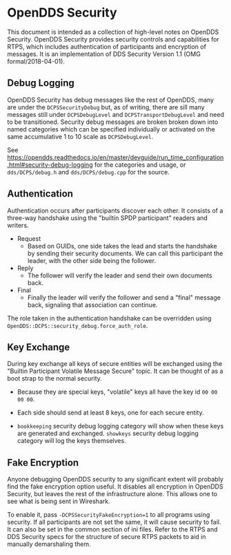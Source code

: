 # OpenDDS Security

This document is intended as a collection of high-level notes on OpenDDS
Security. OpenDDS Security provides security controls and capabilities for
RTPS, which includes authentication of participants and encryption of messages.
It is an implementation of DDS Security Version 1.1 (OMG formal/2018-04-01).

## Debug Logging

OpenDDS Security has debug messages like the rest of OpenDDS, many are under
the `DCPSSecurityDebug` but, as of writing, there are sill many messages still
under `DCPSDebugLevel` and `DCPSTransportDebugLevel` and need to be
transitioned. Security debug messages are broken broken down into named
categories which can be specified individually or activated on the same
accumulative 1 to 10 scale as `DCPSDebugLevel`.

See https://opendds.readthedocs.io/en/master/devguide/run_time_configuration.html#security-debug-logging
for the categories and usage, or `dds/DCPS/debug.h` and `dds/DCPS/debug.cpp`
for the source.

## Authentication

Authentication occurs after participants discover each other. It consists of a
three-way handshake using the "builtin SPDP participant" readers and writers.

- Request
  - Based on GUIDs, one side takes the lead and starts the handshake by sending
    their security documents. We can call this participant the leader, with the
    other side being the follower.
- Reply
  - The follower will verify the leader and send their own documents back.
- Final
  - Finally the leader will verify the follower and send a "final" message
    back, signaling that association can continue.

The role taken in the authentication handshake can be overridden using
`OpenDDS::DCPS::security_debug.force_auth_role`.

<!-- TODO: List OMG authentication states and what they actually mean -->

## Key Exchange

During key exchange all keys of secure entities will be exchanged using the
"Builtin Participant Volatile Message Secure" topic. It can be thought of as a
boot strap to the normal security.

- Because they are special keys, "volatile" keys all have the key id `00 00 00 00`.

- Each side should send at least 8 keys, one for each secure entity.

- `bookkeeping` security debug logging category will show when these keys are
  generated and exchanged. `showkeys` security debug logging category will log
  the keys themselves.

## Fake Encryption

Anyone debugging OpenDDS security to any significant extent will probably find
the fake encryption option useful. It disables all encryption in OpenDDS
Security, but leaves the rest of the infrastructure alone. This allows one to
see what is being sent in Wireshark.

To enable it, pass `-DCPSSecurityFakeEncryption=1` to all programs using
security. If all participants are not set the same, it will cause security to
fail. It can also be set in the common section of ini files. Refer to the RTPS
and DDS Security specs for the structure of secure RTPS packets to aid in
manually demarshaling them.
